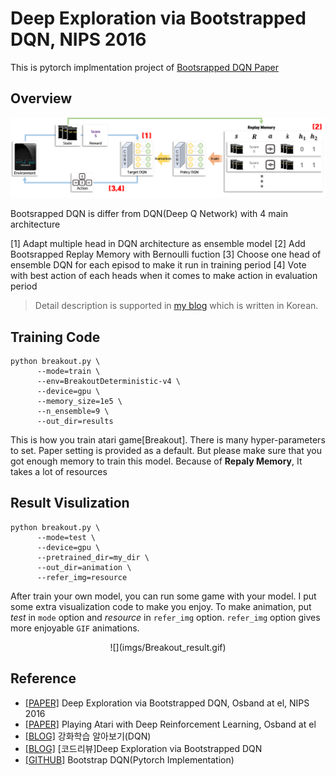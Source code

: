 # Deep Exploration via Bootstrapped DQN, NIPS 2016
This is pytorch implmentation project of [Bootsrapped DQN Paper](https://arxiv.org/abs/1602.04621)

## Overview
![](imgs/overview.png)

Bootsrapped DQN is differ from DQN(Deep Q Network) with 4 main architecture

[1] Adapt multiple head in DQN architecture as ensemble model
[2] Add Bootsrapped Replay Memory with Bernoulli fuction
[3] Choose one head of ensemble DQN for each episod to make it run in training period
[4] Vote with best action of each heads when it comes to make action in evaluation period

> Detail description is supported in [my blog](https://joungheekim.github.io/2020/12/06/code-review/) which is written in Korean.

## Training Code
```shell
python breakout.py \
      --mode=train \
      --env=BreakoutDeterministic-v4 \
      --device=gpu \
      --memory_size=1e5 \
      --n_ensemble=9 \
      --out_dir=results
```
This is how you train atari game[Breakout].
There is many hyper-parameters to set.
Paper setting is provided as a default.
But please make sure that you got enough memory to train this model.
Because of **Repaly Memory**, It takes a lot of resources

## Result Visulization
```shell
python breakout.py \
      --mode=test \
      --device=gpu \
      --pretrained_dir=my_dir \
      --out_dir=animation \
      --refer_img=resource
```
After train your own model, you can run some game with your model.
I put some extra visualization code to make you enjoy.
To make animation, put *test* in `mode` option and *resource* in `refer_img` option.
`refer_img` option gives more enjoyable `GIF` animations.

<center>
![](imgs/Breakout_result.gif)
</center>

## Reference
- [[PAPER]](https://arxiv.org/abs/1607.00148) Deep Exploration via Bootstrapped DQN, Osband at el, NIPS 2016
- [[PAPER]](https://arxiv.org/abs/1607.00148) Playing Atari with Deep Reinforcement Learning, Osband at el
- [[BLOG]](https://greentec.github.io/reinforcement-learning-second/) 강화학습 알아보기(DQN)
- [[BLOG]](https://joungheekim.github.io/2020/12/06/code-review/) [코드리뷰]Deep Exploration via Bootstrapped DQN
- [[GITHUB]](https://github.com/johannah/bootstrap_dqn) Bootstrap DQN(Pytorch Implementation)
